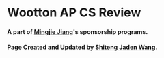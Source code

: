 # Wootton AP CS Review
#### A part of [Mingjie Jiang](https://www.mingjie.info)'s sponsorship programs.
#### Page Created and Updated by [Shiteng Jaden Wang](jaden.shiteng.wang@gmail.com).
